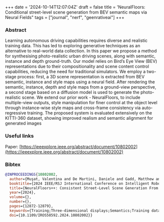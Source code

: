 +++
date = '2024-10-14T12:07:04Z'
draft = false
title = 'NeuralFloors: Conditional street-level scene generation from BEV semantic maps via Neural Fields"
tags = ["journal", "nerf", "geenrativeai"]
+++

### Abstract
Learning autonomous driving capabilities requires diverse and realistic training data.
This has led to exploring generative techniques as an alternative to real-world data collection.
In this paper we propose a method for synthesising photo-realistic urban driving scenes, along with semantic, instance and depth ground-truth.
Our model relies on Bird’s Eye View (BEV) representations due to their compositionality and scene content control capabilities, reducing the need for traditional simulators.
We employ a two-stage process: first, a 3D scene representation is extracted from BEV semantic, instance and style maps using a neural field.
After rendering the semantic, instance, depth and style maps from a ground-view perspective, a second stage based on a diffusion model is used to generate the photo-realistic scene.
We extend our prior work - NeuralFloors, to include multiple-view outputs, style manipulation for finer control at the object level through instance-wise style maps and cross-frame consistency via auto-regressive training.
The proposed system is evaluated extensively on the KITTI-360 dataset, showing improved realism and semantic alignment for generated images

### Useful links
Paper: [https://ieeexplore.ieee.org/abstract/document/10802002](https://ieeexplore.ieee.org/abstract/document/10802002)

### Bibtex 

``` bibtex
@INPROCEEDINGS{10802002,
  author={Muşat, Valentina and De Martini, Daniele and Gadd, Matthew and Newman, Paul},
  booktitle={2024 IEEE/RSJ International Conference on Intelligent Robots and Systems (IROS)}, 
  title={NeuralFloors++: Consistent Street-Level Scene Generation From BEV Semantic Maps}, 
  year={2024},
  volume={},
  number={},
  pages={12872-12879},
  keywords={Training;Three-dimensional displays;Semantics;Training data;Data collection;Rendering (computer graphics);Diffusion models;Control systems;Intelligent robots;Autonomous vehicles},
  doi={10.1109/IROS58592.2024.10802002}}
```
